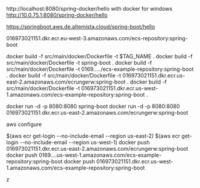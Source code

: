 http://localhost:8080/spring-docker/hello
with docker for windows
http://10.0.75.1:8080/spring-docker/hello

https://springboot.aws.de.altemista.cloud/spring-boot/hello

016973021151.dkr.ecr.eu-west-3.amazonaws.com/ecs-repository:spring-boot

docker build -f src/main/docker/Dockerfile -t $TAG_NAME .
docker build -f src/main/docker/Dockerfile -t spring-boot .
docker build -f src/main/docker/Dockerfile -t 0169...../ecs-example-repository:spring-boot .
docker build -f src/main/docker/Dockerfile -t 016973021151.dkr.ecr.us-east-2.amazonaws.com/ecrungerw:spring-boot .
docker build -f src/main/docker/Dockerfile -t 016973021151.dkr.ecr.us-west-1.amazonaws.com/ecs-example-repository:spring-boot .
  
docker run -d -p 8080:8080 spring-boot 
docker run -d -p 8080:8080 016973021151.dkr.ecr.us-east-2.amazonaws.com/ecrungerw:spring-boot

aws configure

$(aws ecr get-login --no-include-email --region us-east-2)
$(aws ecr get-login --no-include-email --region us-west-1)
 docker push 016973021151.dkr.ecr.us-east-2.amazonaws.com/ecrungerw:spring-boot 
 docker push 0169....us-west-1.amazonaws.com/ecs-example-repository:spring-boot
 docker push 016973021151.dkr.ecr.us-west-1.amazonaws.com/ecs-example-repository:spring-boot
 
 

z
  
